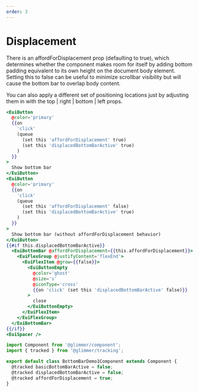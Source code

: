 ```yaml
---
order: 3
---
```


# Displacement

<EuiText>
  <p>
  There is an <EuiCode>affordForDisplacement</EuiCode> prop (defaulting to <EuiCode>true</EuiCode>), which determines
  whether the component makes room for itself by adding bottom padding
  equivalent to its own height on the document <EuiCode @language="html">body</EuiCode> element. Setting this to
  <EuiCode>false</EuiCode> can be useful to minimize scrollbar visibility but will cause the bottom
  bar to overlap body content.
  </p>
  <p>
     You can
    also apply a different set of positioning locations just by adjusting them
    in with the <EuiCode>top | right | bottom | left</EuiCode> props.
  </p>
</EuiText>

```hbs template
<EuiButton
  @color='primary'
  {{on
    'click'
    (queue
      (set this 'affordForDisplacement' true)
      (set this 'displacedBottomBarActive' true)
    )
  }}
>
  Show bottom bar
</EuiButton>
<EuiButton
  @color='primary'
  {{on
    'click'
    (queue
      (set this 'affordForDisplacement' false)
      (set this 'displacedBottomBarActive' true)
    )
  }}
>
  Show bottom bar (without affordForDisplacement behavior)
</EuiButton>
{{#if this.displacedBottomBarActive}}
  <EuiBottomBar @affordForDisplacement={{this.affordForDisplacement}}>
    <EuiFlexGroup @justifyContent='flexEnd'>
      <EuiFlexItem @grow={{false}}>
        <EuiButtonEmpty
          @color='ghost'
          @size='s'
          @iconType='cross'
          {{on 'click' (set this 'displacedBottomBarActive' false)}}
        >
          close
        </EuiButtonEmpty>
      </EuiFlexItem>
    </EuiFlexGroup>
  </EuiBottomBar>
{{/if}}
<EuiSpacer />
```

```js component
import Component from '@glimmer/component';
import { tracked } from '@glimmer/tracking';

export default class BottomBarDemo1Component extends Component {
  @tracked basicBottomBarActive = false;
  @tracked displacedBottomBarActive = false;
  @tracked affordForDisplacement = true;
}
```
